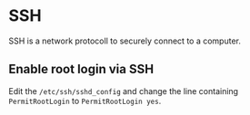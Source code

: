 # SSH

SSH is a network protocoll to securely connect to a computer.

## Enable root login via SSH

Edit the `/etc/ssh/sshd_config` and change the line containing `PermitRootLogin`
to `PermitRootLogin yes`.
